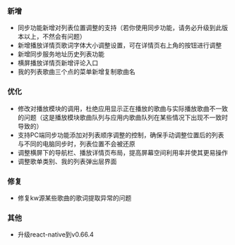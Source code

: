 ### 新增

- 同步功能新增对列表位置调整的支持（若你使用同步功能，请务必升级到此版本以上，不然会有问题）
- 新增播放详情页歌词字体大小调整设置，可在详情页右上角的按钮进行调整
- 新增同步服务地址历史列表功能
- 横屏播放详情页新增评论入口
- 我的列表歌曲三个点的菜单新增复制歌曲名

### 优化

- 修改对播放模块的调用，杜绝应用显示正在播放的歌曲与实际播放歌曲不一致的问题（这是播放模块歌曲队列与应用内歌曲队列在某些情况下出现不一致时导致的）
- 支持PC端同步功能添加对列表顺序调整的控制，确保手动调整位置后的列表与不同的电脑同步时，列表位置不会被还原
- 调整横屏下的导航栏、播放详情页布局，提高屏幕空间利用率并使其更易操作
- 调整歌单类别、我的列表弹出层界面

### 修复

- 修复kw源某些歌曲的歌词提取异常的问题

### 其他

- 升级react-native到v0.66.4
